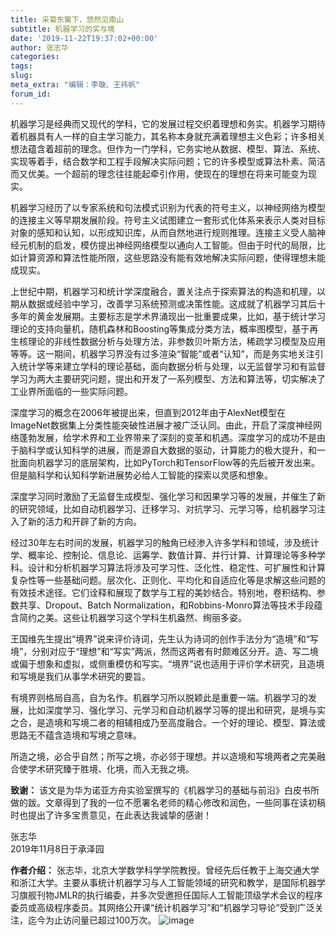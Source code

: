 ```yaml
---
title: 采菊东篱下，悠然见南山
subtitle: 机器学习的实与境
date: '2019-11-22T19:37:02+00:00'
author: 张志华
categories: 
tags: 
slug: 
meta_extra: "编辑：李璇、王祎帆"
forum_id: 
---
```


机器学习是经典而又现代的学科，它的发展过程交织着理想和务实。机器学习期待着机器具有人一样的自主学习能力，其名称本身就充满着理想主义色彩；许多相关想法蕴含着超前的理念。但作为一门学科，它务实地从数据、模型、算法、系统、实现等着手，结合数学和工程手段解决实际问题；它的许多模型或算法朴素、简洁而又优美。一个超前的理念往往能起牵引作用，使现在的理想在将来可能变为现实。 

机器学习经历了以专家系统和句法模式识别为代表的符号主义，以神经网络为模型的连接主义等早期发展阶段。符号主义试图建立一套形式化体系来表示人类对目标对象的感知和认知，以形成知识库，从而自然地进行规则推理。连接主义受人脑神经元机制的启发，模仿提出神经网络模型以通向人工智能。但由于时代的局限，比如计算资源和算法性能所限，这些思路没有能有效地解决实际问题，使得理想未能成现实。
    
上世纪中期，机器学习和统计学深度融合，置关注点于探索算法的构造和机理，以期从数据或经验中学习，改善学习系统预测或决策性能。这成就了机器学习其后十多年的黄金发展期。主要标志是学术界涌现出一批重要成果，比如，基于统计学习理论的支持向量机，随机森林和Boosting等集成分类方法，概率图模型，基于再生核理论的非线性数据分析与处理方法，非参数贝叶斯方法，稀疏学习模型及应用等等。这一期间，机器学习界没有过多渲染“智能”或者“认知”，而是务实地关注引入统计学等来建立学科的理论基础，面向数据分析与处理，以无监督学习和有监督学习为两大主要研究问题，提出和开发了一系列模型、方法和算法等，切实解决了工业界所面临的一些实际问题。 
    
深度学习的概念在2006年被提出来，但直到2012年由于AlexNet模型在ImageNet数据集上分类性能突破性进展才被广泛认同。由此，开启了深度神经网络蓬勃发展，给学术界和工业界带来了深刻的变革和机遇。深度学习的成功不是由于脑科学或认知科学的进展，而是源自大数据的驱动，计算能力的极大提升，和一批面向机器学习的底层架构，比如PyTorch和TensorFlow等的先后被开发出来。但是脑科学和认知科学新进展势必给人工智能的探索以灵感和想象。

深度学习同时激励了无监督生成模型、强化学习和因果学习等的发展，并催生了新的研究领域，比如自动机器学习、迁移学习、对抗学习、元学习等，给机器学习注入了新的活力和开辟了新的方向。

经过30年左右时间的发展，机器学习的触角已经渗入许多学科和领域，涉及统计学、概率论、控制论、信息论、运筹学、数值计算、并行计算、计算理论等多种学科。设计和分析机器学习算法将涉及可学习性、泛化性、稳定性、可扩展性和计算复杂性等一些基础问题。层次化、正则化、平均化和自适应化等是求解这些问题的有效技术途径。它们诠释和展现了数学与工程的美妙结合。特别地，卷积结构、参数共享、Dropout、Batch Normalization，和Robbins-Monro算法等技术手段蕴含简约之美。这些让机器学习这个学科生机盎然、绚丽多姿。
    
王国维先生提出“境界”说来评价诗词，先生认为诗词的创作手法分为“造境”和“写境”，分别对应于“理想”和“写实”两派，然而这两者有时颇难区分开。造、写二境或偏于想象和虚拟，或侧重模仿和写实。“境界”说也适用于评价学术研究，且造境和写境是我们从事学术研究的要旨。

有境界则格局自高，自为名作。机器学习所以脱颖此是重要一端。机器学习的发展，比如深度学习、强化学习、元学习和自动机器学习等的提出和研究，是境与实之合，是造境和写境二者的相辅相成乃至高度融合。一个好的理论、模型、算法或思路无不蕴含造境和写境之意味。

所造之境，必合乎自然；所写之境，亦必邻于理想。并以造境和写境两者之完美融合使学术研究臻于胜境、化境，而入无我之境。


**致谢：** 该文是为华为诺亚方舟实验室撰写的《机器学习的基础与前沿》白皮书所做的跋。文章得到了我的一位不愿署名老师的精心修改和润色，一些同事在读初稿时也提出了许多宝贵意见，在此表达我诚挚的感谢！

张志华      
2019年11月8日于承泽园

**作者介绍：** 张志华，北京大学数学科学学院教授。曾经先后任教于上海交通大学和浙江大学。主要从事统计机器学习与人工智能领域的研究和教学，是国际机器学习旗舰刊物JMLR的执行编委，并多次受邀担任国际人工智能顶级学术会议的程序委员或高级程序委员。其网络公开课“统计机器学习”和“机器学习导论”受到广泛关注，迄今为止访问量已超过100万次。
![image](https://user-images.githubusercontent.com/50801761/69423233-8bb2e500-0d60-11ea-9018-fe6eafb4fdfa.png)
